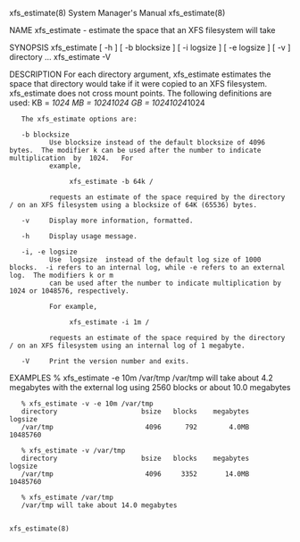 xfs_estimate(8)                                                        System Manager's Manual                                                       xfs_estimate(8)

NAME
       xfs_estimate - estimate the space that an XFS filesystem will take

SYNOPSIS
       xfs_estimate [ -h ] [ -b blocksize ] [ -i logsize ]
                    [ -e logsize ] [ -v ] directory ...
       xfs_estimate -V

DESCRIPTION
       For  each directory argument, xfs_estimate estimates the space that directory would take if it were copied to an XFS filesystem.  xfs_estimate does not cross
       mount points.  The following definitions are used:
              KB = *1024
              MB = *1024*1024
              GB = *1024*1024*1024

       The xfs_estimate options are:

       -b blocksize
              Use blocksize instead of the default blocksize of 4096 bytes.  The modifier k can be used after the number to indicate multiplication  by  1024.   For
              example,

                   xfs_estimate -b 64k /

              requests an estimate of the space required by the directory / on an XFS filesystem using a blocksize of 64K (65536) bytes.

       -v     Display more information, formatted.

       -h     Display usage message.

       -i, -e logsize
              Use  logsize  instead of the default log size of 1000 blocks.  -i refers to an internal log, while -e refers to an external log.  The modifiers k or m
              can be used after the number to indicate multiplication by 1024 or 1048576, respectively.

              For example,

                   xfs_estimate -i 1m /

              requests an estimate of the space required by the directory / on an XFS filesystem using an internal log of 1 megabyte.

       -V     Print the version number and exits.

EXAMPLES
       % xfs_estimate -e 10m /var/tmp
       /var/tmp will take about 4.2 megabytes
               with the external log using 2560 blocks or about 10.0 megabytes

       % xfs_estimate -v -e 10m /var/tmp
       directory                     bsize   blocks    megabytes    logsize
       /var/tmp                       4096      792        4.0MB   10485760

       % xfs_estimate -v /var/tmp
       directory                     bsize   blocks    megabytes    logsize
       /var/tmp                       4096     3352       14.0MB   10485760

       % xfs_estimate /var/tmp
       /var/tmp will take about 14.0 megabytes

                                                                                                                                                     xfs_estimate(8)
